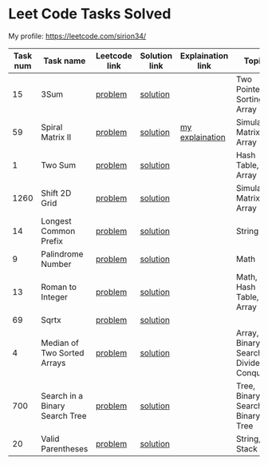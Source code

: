 # Leet Code Tasks Solved

My profile:
https://leetcode.com/sirion34/

| Task num   | Task name                                               | Leetcode link                                                                                     | Solution link                                                                                                        | Explaination link                                                                                                                                    | Topics                                                                   | Difficulty   |
|----------  |-------------------------------------------------------  |-------------------------------------------------------------------------------------------------  |--------------------------------------------------------------------------------------------------------------------  |----------------------------------------------------------------------------------------------------------------------------------------------------  |------------------------------------------------------------------------  |------------  |
| 15         | 3Sum                                                    | [problem](https://leetcode.com/problems/3sum/)                                                    | [solution](https://github.com/sirion34/leetcode/blob/main/medium/3sum.ipynb)                                         |                                                                                                                                                      | Two Pointers, Sorting, Array                                             | Medium       |
| 59         | Spiral Matrix II                                        | [problem](https://leetcode.com/problems/spiral-matrix-ii)                                         | [solution](https://github.com/sirion34/leetcode/blob/main/medium/spiral_matrix_ii.ipynb)                             |[my explaination](https://leetcode.com/problems/spiral-matrix-ii/discuss/1943470/Python-Daily-LeetCoding-Challenge-April-Day-13-(spiral-matrix-ii))   | Simulation, Matrix, Array                                                | Medium       |
| 1          | Two Sum                                                 | [problem](https://leetcode.com/problems/two-sum/)                                                 | [solution](https://github.com/sirion34/leetcode/blob/main/easy/Two_Sum.ipynb)                                        |                                                                                                                                                      | Hash Table, Array                                                        | Easy         |
| 1260       | Shift 2D Grid                                           | [problem](https://leetcode.com/problems/shift-2d-grid/)                                           | [solution](https://github.com/sirion34/leetcode/blob/main/easy/1260_Shift_2D_Grid.ipynb)                             |                                                                                                                                                      | Simulation, Matrix, Array                                                | Easy         |
| 14         | Longest Common Prefix                                   | [problem](https://leetcode.com/problems/longest-common-prefix/)                                   | [solution](https://github.com/sirion34/leetcode/blob/main/easy/longest_common_prefix.ipynb)                          |                                                                                                                                                      | String                                                                   | Easy         |
| 9          | Palindrome Number                                       | [problem](https://leetcode.com/problems/palindrome-number/)                                       | [solution](https://github.com/sirion34/leetcode/blob/main/easy/palindrome_number.ipynb)                              |                                                                                                                                                      | Math                                                                     | Easy         |
| 13         | Roman to Integer                                        | [problem](https://leetcode.com/problems/roman-to-integer/)                                        | [solution](https://github.com/sirion34/leetcode/blob/main/easy/roman_to_integer.ipynb)                               |                                                                                                                                                      | Math, Hash Table, Array                                                  | Easy         |
| 69         | Sqrtx                                                   | [problem](https://leetcode.com/problems/sqrtx/)                                                   | [solution](https://github.com/sirion34/leetcode/blob/main/easy/sqrtx.ipynb)                                          |                                                                                                                                                      |                                                                          | Easy         |
| 4          | Median of Two Sorted Arrays                             | [problem](https://leetcode.com/problems/median-of-two-sorted-arrays/)                             | [solution](https://github.com/sirion34/leetcode/blob/main/Hard/Median_of_Two_Sorted_Arrays.ipynb)                    |                                                                                                                                                      | Array, Binary Search, Divide and Conquer                                 | Hard         |
| 700        | Search in a Binary Search Tree                          | [problem](https://leetcode.com/problems/search-in-a-binary-search-tree/)                          | [solution](https://github.com/sirion34/leetcode/blob/main/easy/Search_in_a_Binary_Search_Tree.ipynb)                 |                                                                                                                                                      | Tree, Binary Search, Binary Tree                                         | Easy         |
| 20         | Valid Parentheses                                       | [problem](https://leetcode.com/problems/valid-parentheses/)                                       | [solution](https://github.com/sirion34/leetcode/blob/main/easy/Valid_Parentheses.ipynb)                              |                                                                                                                                                      | String, Stack                                                            | Easy         |
